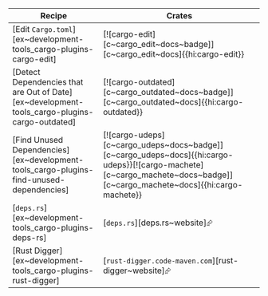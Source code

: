 | Recipe | Crates |
|--------|--------|
| [Edit `Cargo.toml`][ex~development-tools_cargo-plugins-cargo-edit] | [![cargo-edit][c~cargo_edit~docs~badge]][c~cargo_edit~docs]{{hi:cargo-edit}} |
| [Detect Dependencies that are Out of Date][ex~development-tools_cargo-plugins-cargo-outdated] | [![cargo-outdated][c~cargo_outdated~docs~badge]][c~cargo_outdated~docs]{{hi:cargo-outdated}} |
| [Find Unused Dependencies][ex~development-tools_cargo-plugins-find-unused-dependencies] | [![cargo-udeps][c~cargo_udeps~docs~badge]][c~cargo_udeps~docs]{{hi:cargo-udeps}}[![cargo-machete][c~cargo_machete~docs~badge]][c~cargo_machete~docs]{{hi:cargo-machete}} |
| [`deps.rs`][ex~development-tools_cargo-plugins-deps-rs] | [`deps.rs`][deps.rs~website]⮳ |
| [Rust Digger][ex~development-tools_cargo-plugins-rust-digger] | [`rust-digger.code-maven.com`][rust-digger~website]⮳ |
